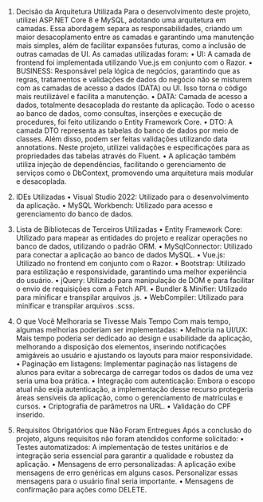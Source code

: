 1. Decisão da Arquitetura Utilizada
Para o desenvolvimento deste projeto, utilizei ASP.NET Core 8 e MySQL, adotando uma arquitetura em camadas. Essa abordagem separa as responsabilidades, criando um maior desacoplamento entre as camadas e garantindo uma manutenção mais simples, além de facilitar expansões futuras, como a inclusão de outras camadas de UI.
As camadas utilizadas foram:
•	UI: A camada de frontend foi implementada utilizando Vue.js em conjunto com o Razor.
•	BUSINESS: Responsável pela lógica de negócios, garantindo que as regras, tratamentos e validações de dados do negócio não se misturem com as camadas de acesso a dados (DATA) ou UI. Isso torna o código mais reutilizável e facilita a manutenção.
•	DATA: Camada de acesso a dados, totalmente desacoplada do restante da aplicação. Todo o acesso ao banco de dados, como consultas, inserções e execução de procedures, foi feito utilizando o Entity Framework Core.
•	DTO: A camada DTO representa as tabelas do banco de dados por meio de classes. Além disso, podem ser feitas validações utilizando data annotations. Neste projeto, utilizei validações e especificações para as propriedades das tabelas através do Fluent.
•	A aplicação também utiliza injeção de dependências, facilitando o gerenciamento de serviços como o DbContext, promovendo uma arquitetura mais modular e desacoplada.

2. IDEs Utilizadas
•	Visual Studio 2022: Utilizado para o desenvolvimento da aplicação.
•	MySQL Workbench: Utilizado para acesso e gerenciamento do banco de dados.

3. Lista de Bibliotecas de Terceiros Utilizadas
•	Entity Framework Core: Utilizado para mapear as entidades do projeto e realizar operações no banco de dados, utilizando o padrão ORM.
•	MySqlConnector: Utilizado para conectar a aplicação ao banco de dados MySQL.
•	Vue.js: Utilizado no frontend em conjunto com o Razor.
•	Bootstrap: Utilizado para estilização e responsividade, garantindo uma melhor experiência do usuário.
•	jQuery: Utilizado para manipulação de DOM e para facilitar o envio de requisições com a Fetch API.
•	Bundler & Minifier: Utilizado para minificar e transpilar arquivos .js.
•	WebCompiler: Utilizado para minificar e transpilar arquivos .scss.
4. O que Você Melhoraria se Tivesse Mais Tempo
Com mais tempo, algumas melhorias poderiam ser implementadas:
•	Melhoria na UI/UX: Mais tempo poderia ser dedicado ao design e usabilidade da aplicação, melhorando a disposição dos elementos, inserindo notificações amigáveis ao usuário e ajustando os layouts para maior responsividade.
•	Paginação em listagens: Implementar paginação nas listagens de alunos para evitar a sobrecarga de carregar todos os dados de uma vez seria uma boa prática.
•	Integração com autenticação: Embora o escopo atual não exija autenticação, a implementação desse recurso protegeria áreas sensíveis da aplicação, como o gerenciamento de matrículas e cursos.
•	Criptografia de parâmetros na URL.
•	Validação do CPF inserido.

5. Requisitos Obrigatórios que Não Foram Entregues
Após a conclusão do projeto, alguns requisitos não foram atendidos conforme solicitado:
•	Testes automatizados: A implementação de testes unitários e de integração seria essencial para garantir a qualidade e robustez da aplicação.
•	Mensagens de erro personalizadas: A aplicação exibe mensagens de erro genéricas em alguns casos. Personalizar essas mensagens para o usuário final seria importante.
•	Mensagens de confirmação para ações como DELETE.

